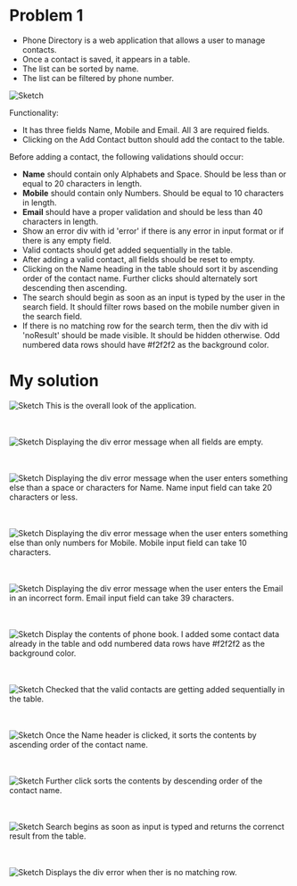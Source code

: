 # Problem 1

- Phone Directory is a web application that allows a user to manage contacts.
- Once a contact is saved, it appears in a table.
- The list can be sorted by name.
- The list can be filtered by phone number.

![Sketch](/images/p1.png)

Functionality:
- It has three fields Name, Mobile and Email. All 3 are required fields.
- Clicking on the Add Contact button should add the contact to the table. 

Before adding a contact, the following validations should occur:
- **Name** should contain only Alphabets and Space. Should be less than or equal to 20 characters in length.
- **Mobile** should contain only Numbers. Should be equal to 10 characters in length.
- **Email** should have a proper validation and should be less than 40 characters in length.
- Show an error div with id 'error' if there is any error in input format or if there is any empty field.
- Valid contacts should get added sequentially in the table.
- After adding a valid contact, all fields should be reset to empty.
- Clicking on the Name heading in the table should sort it by ascending order of the contact name. 
  Further clicks should alternately sort descending then ascending.
- The search should begin as soon as an input is typed by the user in the search field. 
  It should filter rows based on the mobile number given in the search field.
- If there is no matching row for the search term, then the div with id 'noResult' should be made visible. 
  It should be hidden otherwise. Odd numbered data rows should have #f2f2f2 as the background color. 


# My solution
![Sketch](/images/p2.png)
This is the overall look of the application.

</br></br>
![Sketch](/images/p3.png)
Displaying the div error message when all fields are empty.

</br></br>
![Sketch](/images/p4.png)
Displaying the div error message when the user enters something else than a space or characters for Name. Name input field can take 20 characters or less.

</br></br>
![Sketch](/images/p5.png)
Displaying the div error message when the user enters something else than only numbers for Mobile. Mobile input field can take 10 characters. 

</br></br>
![Sketch](/images/p6.png)
Displaying the div error message when the user enters the Email in an incorrect form. Email input field can take 39 characters.

</br></br>
![Sketch](/images/p7.png)
Display the contents of phone book. I added some contact data already in the table and odd numbered data rows have #f2f2f2 as the background color. 

</br></br>
![Sketch](/images/add.png)
Checked that the valid contacts are getting added sequentially in the table.

</br></br>
![Sketch](/images/asc.png)
Once the Name header is clicked, it sorts the contents by ascending order of the contact name.

</br></br>
![Sketch](/images/des.png)
Further click sorts the contents by descending order of the contact name.

</br></br>
![Sketch](/images/sear.png)
Search begins as soon as input is typed and returns the correnct result from the table.

</br></br>
![Sketch](/images/err.png)
Displays the div error when ther is no matching row.